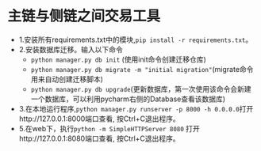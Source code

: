 # 主链与侧链之间交易工具
- 1.安装所有requirements.txt中的模块,`pip install -r requirements.txt`。
- 2.安装数据库迁移。输入以下命令
  * `python manager.py db init` (使用init命令创建迁移仓库)
  * `python manager.py db migrate -m "initial migration"`(migrate命令用来自动创建迁移脚本)
  * `python manager.py db upgrade`(更新数据库，第一次使用该命令会新建一个数据库，可以利用pycharm右侧的Database查看该数据库)
- 3.在本地运行程序,`python manager.py runserver -p 8000 -h 0.0.0.0`打开http://127.0.0.1:8000端口查看, 按Ctrl+C退出程序。
- 5.在web下，执行`python -m SimpleHTTPServer 8080` 打开http://127.0.0.1:8080端口查看, 按Ctrl+C退出程序。


